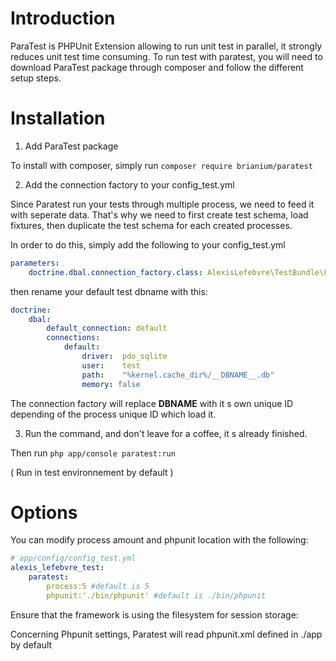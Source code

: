 Introduction
============

ParaTest is PHPUnit Extension allowing to run unit test in parallel, it strongly reduces unit test time consuming.
To run test with paratest, you will need to download ParaTest package through composer and follow the different setup steps.

Installation
============

1) Add ParaTest package

To install with composer, simply run `composer require brianium/paratest`

2) Add the connection factory to your config_test.yml

Since Paratest run your tests through multiple process, we need to feed it with seperate data.
That's why we need to first create test schema, load fixtures, then duplicate the test schema for each created processes.

In order to do this, simply add the following to your config_test.yml

```yaml
parameters:
    doctrine.dbal.connection_factory.class: AlexisLefebvre\TestBundle\Factory\ConnectionFactory
```

then rename your default test dbname with this: 

```yaml
doctrine:
    dbal:
        default_connection: default
        connections:
            default:
                driver:  pdo_sqlite
                user:    test
                path:    "%kernel.cache_dir%/__DBNAME__.db"
                memory: false
```

The connection factory will replace __DBNAME__ with it s own unique ID depending of the process unique ID which load it.

3) Run the command, and don't leave for a coffee, it s already finished.

Then run `php app/console paratest:run`

( Run in test environnement by default )



Options
=======

You can modify process amount and phpunit location with the following: 

```yaml
# app/config/config_test.yml
alexis_lefebvre_test:
    paratest:
        process:5 #default is 5
        phpunit:'./bin/phpunit' #default is ./bin/phpunit
```
Ensure that the framework is using the filesystem for session storage:


Concerning Phpunit settings, Paratest will read phpunit.xml defined in ./app by default
